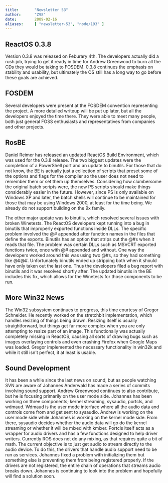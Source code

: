 ```yaml
---
title:       "Newsletter 53"
author:      "Z98"
date:        2009-02-16
aliases:     [ "newsletter-53", "node/193" ]
---
```


<h2>ReactOS 0.3.8</h2>
<p>
Version 0.3.8 was released on Feburary 4th.  The developers actually did a rush job, trying to get it ready in time for Andrew Greenwood to burn all the CDs they would be taking to FOSDEM.  0.3.8 continues the emphasis on stability and usability, but ultimately the OS still has a long way to go before these goals are achieved.
</p>
<h2>FOSDEM</h2>
<p>
Several developers were present at the FOSDEM convention representing the project.  A more detailed writeup will be put up later, but all the developers enjoyed the time there.  They were able to meet many people, both just general FOSS enthusiasts and representatives from companies and other projects.
</p>
<h2>RosBE</h2>
<p>
Daniel Reimer has released an updated ReactOS Build Environment, which was used for the 0.3.8 release.  The two biggest updates were the completion of a PowerShell port and an update to binutils.  For those that do not know, the BE is actually just a collection of scripts that preset some of the options and flags for the compiler so the user does not need to remember them or set them up themselves.  Considering how clumbersome the original batch scripts were, the new PS scripts should make things considerably easier in the future.  However, since PS is only available on Windows XP and later, the batch shells will continue to be maintained for those that may be using Windows 2000, at least for the time being.  We already do not support building on the 9x family.
</p>
<p>
The other major update was to binutils, which resolved several issues with broken Winetests.  The ReactOS developers kept running into a bug in binutils that improperly exported functions inside DLLs.  The specific problem involved the @# appended after function names in the files that define the exports.  Binutils has an option that strips out the @#s when it reads that file.  The problem was certain DLLs such as MSVCRT exported functions twice, once with @# appended and without. One way the developers worked around this was using two @#s, so they had something like @#@#.  Unfortunately binutils ended up stripping both when it should have only taken out the last one.  Thus the developers filed a bug report with binutils and it was resolved shortly after.  The updated binutils in the BE includes this fix, which allows for the Winetests for those components to be run. 
</p>
<h2>More Win32 News</h2>
<p>
The Win32 subsystem continues to progress, this time courtesy of Gregor Schneider.  He recently worked on the stretchblt implementation, which handles resizing of things being drawn.  Resizing itself is usually straightforward, but things get far more complex when you are only attempting to resize part of an image.  This functionally was actually completely missing in ReactOS, causing all sorts of drawing bugs such as images overlaying controls and even crashing Firefox when Google Maps was loaded.  Gregor implemented the necessary functionality in win32k and while it still isn&#39;t perfect, it at least is usable.
</p>
<h2>Sound Development</h2>
<p>
It has been a while since the last news on sound, but as people watching SVN are aware of Johannes Anderwald has made a series of commits involving sound support.  Andrew Greenwood continues to also contribute, but he is focusing primarily on the user mode side.  Johannes has been working on three components; kernel streaming, sysaudio, portcls, and wdmaud.  Wdmaud is the user mode interface where all the audio data and controls come from and get sent to sysaudio.  Andrew is working on the user mode side while Johannes is working on the kernel mode side.  From there, sysaudio decides whether the audio data will go do the kernel streaming or whether it will be mixed with kmixer.  Portcls itself acts as a wrapper for audio drivers and has a few functions designed to help driver writers.  Currently ROS does not do any mixing, as that requires quite a bit of math.  The current objective is to just get audio to stream directly to the audio device.  To do this, the drivers that handle audio support need to be run as services.  Johannes fixed a problem with initializing them but something else is preventing them from being registered properly.  If the drivers are not registered, the entire chain of operations that streams audio breaks down.  Johannes is continuing to look into the problem and hopefully will find a solution soon.
</p>

